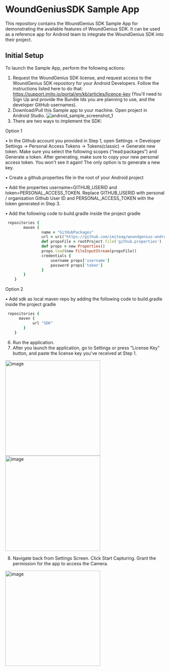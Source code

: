 # WoundGeniusSDK Sample App

This repository contains the WoundGenius SDK Sample App for demonstrating the available features of WoundGenius SDK. It can be used as a reference app for Android team to integrate the WoundGenius SDK into their project.

## Initial Setup
To launch the Sample App, perform the following actions:
1. Request the WoundGenius SDK license, and request access to the WoundGenius SDK repository for your Android Developers. Follow the instructions listed here to do that: https://support.imito.io/portal/en/kb/articles/licence-key (You'll need to Sign Up and provide the Bundle Ids you are planning to use, and the developer GitHub usernames).
2. Download/Pull this Sample app to your machine. Open project in Android Studio.
![android_sample_screenshot_1](https://github.com/imitoag/woundgenius-android-sdk-sample/assets/139133999/6385965a-14bf-46f7-985e-e5ce9e2f0a66)
3. There are two ways to implement the SDK:
   
 Option 1 

• In the Github account you provided in Step 1, open Settings -> Developer Settings -> Personal Access Tokens -> Tokens(classic) -> Generate new token. Make sure you select the following scopes (“read:packages”) and Generate a token. After generating, make sure to copy your new personal access token. You won't see it again! The only option is to generate a new key. 

• Create a github.properties file in the root of your Android project

• Add the properties username=GITHUB_USERID and token=PERSONAL_ACCESS_TOKEN. Replace GITHUB_USERID with personal / organisation Github User ID and PERSONAL_ACCESS_TOKEN with the token generated in Step 3.

• Add the following code to build.gradle inside the project gradle

```ruby   
 repositories {
        maven {
                name = "GitHubPackages"
                url = uri("https://github.com/imitoag/woundgenius-android-sdk")
                def propsFile = rootProject.file('github.properties')
                def props = new Properties()
                props.load(new FileInputStream(propsFile))
                credentials {
                    username props['username']
                    password props['token']
                }
        }
    }
```

 Option 2 

• Add sdk as local maven repo by adding the following code to build.gradle inside the project gradle
```ruby   
 repositories {
      maven {
            url "SDK"
        }
    }
```

6. Run the application.
7. After you launch the application, go to Settings or press "License Key" button, and paste the license key you've received at Step 1.

<img width="300" alt="image" src="https://github.com/imitoag/woundgenius-android-sdk-sample/assets/139133999/2ff90976-d4de-49f7-b8bd-c77a467244bb">
<img width="300" alt="image" src="https://github.com/imitoag/woundgenius-android-sdk-sample/assets/139133999/4194ea6a-8998-417d-9988-15f2d024b14e">

8. Navigate back from Settings Screen. Click Start Capturing. Grant the permission for the app to access the Camera.
 <img width="300" alt="image" src="https://github.com/imitoag/woundgenius-android-sdk-sample/assets/139133999/12295c8e-719c-480d-b26d-a2d12dca3d49">
